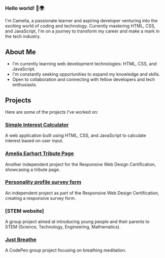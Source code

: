 ### Hello world! 👋🌍

I'm Camelia, a passionate learner and aspiring developer venturing into the exciting world of coding and technology.
Currently mastering HTML, CSS, and JavaScript, I'm on a journey to transform my career and make a mark in the tech industry.

## About Me
- I'm currently learning web development technologies: HTML, CSS, and JavaScript.
- I'm constantly seeking opportunities to expand my knowledge and skills.
- Open to collaboration and connecting with fellow developers and tech enthusiasts.

## Projects

Here are some of the projects I've worked on:

### [Simple Interest Calculator](https://github.com/cameliana/interest-calculator)
A web application built using HTML, CSS, and JavaScript to calculate interest based on user input.

### [Amelia Earhart Tribute Page](https://github.com/cameliana/tribute-page)
Another independent project for the Responsive Web Design Certification, showcasing a tribute page.

### [Personality profile survey form](https://github.com/cameliana/form-survey)
An independent project as part of the Responsive Web Design Certification, creating a responsive survey form.

### [STEM website]
A group project aimed at introducing young people and their parents to STEM (Science, Technology, Engineering, Mathematics).

### [Just Breathe](https://codepen.io/cameliana/pen/PoxRXWB)
A CodePen group project focusing on breathing meditation.
